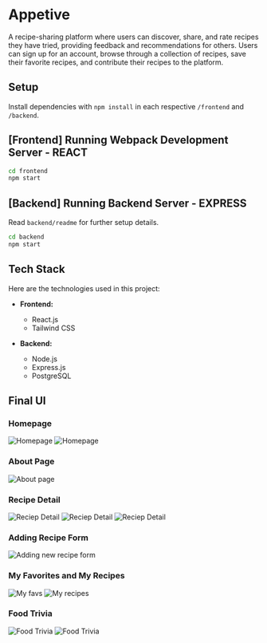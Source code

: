 
# Appetive
A recipe-sharing platform where users can discover, share, and rate recipes they have tried, providing feedback and recommendations for others. Users can sign up for an account, browse through a collection of recipes, save their favorite recipes, and contribute their recipes to the platform. 


## Setup

Install dependencies with `npm install` in each respective `/frontend` and `/backend`.

## [Frontend] Running Webpack Development Server - REACT

```sh
cd frontend
npm start
```

## [Backend] Running Backend Server - EXPRESS

Read `backend/readme` for further setup details.

```sh
cd backend
npm start
```
## Tech Stack

Here are the technologies used in this project:

- **Frontend:**
  - React.js
  - Tailwind CSS

- **Backend:**
  - Node.js
  - Express.js
  - PostgreSQL 

## Final UI

### Homepage

![Homepage](//frontend/src/Images/Final%20UI/homepage1.png)
![Homepage](//frontend/src/Images/Final%20UI/homepage2.png)

### About Page
![About page](//frontend/src/Images/Final%20UI/about-page.png)

### Recipe Detail
![Reciep Detail](//frontend/src/Images/Final%20UI/recipe-detail.png)
![Reciep Detail](//frontend/src/Images/Final%20UI/recipe-detail1.png)
![Reciep Detail](//frontend/src/Images/Final%20UI/review.png)


### Adding Recipe Form
![Adding new recipe form](//frontend/src/Images/Final%20UI/add-recipe.png)

### My Favorites and My Recipes
![My favs](//frontend/src/Images/Final%20UI/my-favs.png)
![My recipes](//frontend/src/Images/Final%20UI/my-recipes.png)

### Food Trivia
![Food Trivia](//frontend/src/Images/Final%20UI/trivia1.png)
![Food Trivia](//frontend/src/Images/Final%20UI/trivia2.png)
